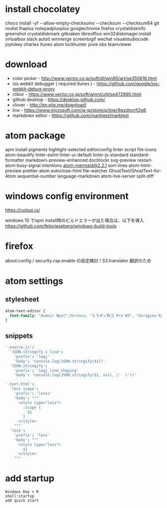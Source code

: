 
# install chocolatey
choco install -yf --allow-empty-checksums --checksum --checksum64 git nodist lhaplus notepadplusplus googlechrome firefox crystaldiskinfo greenshot crystaldiskmark gitkraken libreoffice win32diskimager.install virtualbox slack autoit winmerge screentogif wechat visualstudiocode joytokey charles itunes atom lockhunter pixie obs teamviewer

# download
* color picker - http://www.vector.co.jp/soft/dl/win95/art/se350616.html
* ios webkit debugger ( required itunes ) - https://github.com/google/ios-webkit-debug-proxy
* clibor - https://www.vector.co.jp/soft/winnt/util/se472890.html
* github desktop - https://desktop.github.com/
* clover - http://en.ejie.me/download/
* line - https://www.microsoft.com/ja-jp/store/p/line/9wzdncrfj2g6
* markdown editor - https://github.com/marktext/marktext

# atom package
apm install pigments highlight-selected editorconfig linter script file-icons atom-beautify linter-eslint linter-ui-default linter-js-standard standard-formatter markdown-preview-enhanced docblockr svg-preview restart-atom busy-signal intentions atom-mermaid@2.2.1 sort-lines atom-html-preview prettier-atom autoclose-html file-watcher GhostText/GhostText-for-Atom sequential-number language-markdown atom-live-server split-diff

# windows config environment
https://rustup.rs/

windows 10 でnpm install時のビルドエラーが出た場合は、以下を導入
https://github.com/felixrieseberg/windows-build-tools

# firefox
about:config / security.csp.enable の設定検討 / S3.translator 翻訳のため

# atom settings


## stylesheet
```css
atom-text-editor {
  font-family: "Avenir Next",Verdana, "ヒラギノ角ゴ Pro W3", "Hiragino Kaku Gothic Pro", "游ゴシック", "Yu Gothic", "メイリオ", Meiryo, Osaka, sans-serif;
}
```

## snippets
```cson
'.source.js':
  'JSON.stringify 1 line':
    'prefix': 'logj'
    'body': 'console.log(JSON.stringify($1))'
  'JSON.stringify':
    'prefix': 'logj_line_shaping'
    'body': 'console.log(JSON.stringify($1, null, \'  \'))'

'.text.html':
  'less scope':
    'prefix': 'lesss'
    'body': """
      <style type="less">
        :scope {
          $1
        }
      </style>
    """
  'less':
    'prefix': 'less'
    'body': """
      <style type="less">
        $1
      </style>
    """
```

# add startup
```
Windows Key + R
shell:startup
add quick start
```
